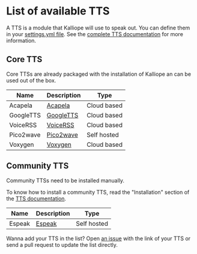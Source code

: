 # List of available TTS

A TTS is a module that Kalliope will use to speak out. You can define them in your [settings.yml file](settings.md). 
See the [complete TTS documentation](stt.md) for more information.

## Core TTS
Core TTSs are already packaged with the installation of Kalliope an can be used out of the box.

| Name      | Description                                      | Type        |
|-----------|--------------------------------------------------|-------------|
| Acapela   | [Acapela](../kalliope/tts/acapela/README.md)     | Cloud based |
| GoogleTTS | [GoogleTTS](../kalliope/tts/googletts/README.md) | Cloud based |
| VoiceRSS  | [VoiceRSS](../kalliope/tts/voicerss/README.md)   | Cloud based |
| Pico2wave | [Pico2wave](../kalliope/tts/pico2wave/README.md) | Self hosted |
| Voxygen   | [Voxygen](../kalliope/tts/voxygen/README.md)     | Cloud based |

## Community TTS
Community TTSs need to be installed manually.

To know how to install a community TTS, read the "Installation" section of the [TTS documentation](tts.md).

| Name   | Description                                          | Type        |
|--------|------------------------------------------------------|-------------|
| Espeak | [Espeak](https://github.com/Ultchad/kalliope-espeak) | Self hosted |

Wanna add your TTS in the list? Open [an issue](../../issues) with the link of your TTS or send a pull request to update the list directly.


